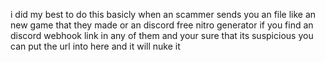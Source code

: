i did my best to do this basicly when an scammer sends you an file like an new game that they made or an discord free nitro generator if you find an  discord webhook link in any of them and your sure that its suspicious you can put the url into here and it will nuke it
